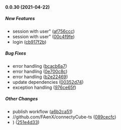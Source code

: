 #### 0.0.30 (2021-04-22)

##### New Features

*  session with user" ([af756ccc](https://github.com/FAenX/connectyCube-ts/commit/af756ccc4faf74ba83df39cf80f92ab8f356a06a))
*  session with user" ([00c4f9fe](https://github.com/FAenX/connectyCube-ts/commit/00c4f9febe22460a2026424eb5c71b2be7734dd4))
*  login ([cb917f2b](https://github.com/FAenX/connectyCube-ts/commit/cb917f2b54afdaa165b45ffbd1e4735c9e816b9c))

##### Bug Fixes

*  error handling ([bcacb6a7](https://github.com/FAenX/connectyCube-ts/commit/bcacb6a71ef8f898798dcccf6bdca9c3576d5dc3))
*  error handling ([0e700c8c](https://github.com/FAenX/connectyCube-ts/commit/0e700c8cdb3854cf7504e569e857c43cf781791e))
*  error handling ([b2e22469](https://github.com/FAenX/connectyCube-ts/commit/b2e22469e16497144c99afc06a120d0c9ec02360))
*  update dependencies ([00352d74](https://github.com/FAenX/connectyCube-ts/commit/00352d7492a6c51dc44132810f95b6a182b8acce))
*  exception handling ([976ce65f](https://github.com/FAenX/connectyCube-ts/commit/976ce65fe244cbe75fdf6a2ff9529d4eaa1d245a))

##### Other Changes

*  publish workflow ([a6b2ca51](https://github.com/FAenX/connectyCube-ts/commit/a6b2ca519c0aa53b99ffc05e10581da244a8f013))
* //github.com/FAenX/connectyCube-ts ([089cecfc](https://github.com/FAenX/connectyCube-ts/commit/089cecfcd0f1468bc2fb9377854f460e7fea162d))
* ) ([251e4d33](https://github.com/FAenX/connectyCube-ts/commit/251e4d337a7b8407404d2b8f8d24b33193ae2495))

